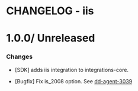 # CHANGELOG - iis

1.0.0/ Unreleased
==================

### Changes

* [SDK] adds iis integration to integrations-core.

* [Bugfix] Fix is_2008 option. See [dd-agent-3039](https://github.com/datadog/dd-agent/issues/3039)

